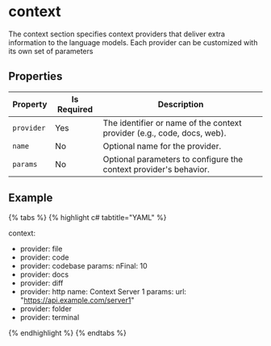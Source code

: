 # context

The context section specifies context providers that deliver extra information to the language models. Each provider can be customized with its own set of parameters

## Properties

<table>
  <thead>
    <tr>
      <th>Property</th>
      <th>Is Required</th>
      <th>Description</th>
    </tr>
  </thead>
  <tr>
    <td><code>provider</code></td>
    <td>Yes</td>
    <td>The identifier or name of the context provider (e.g., code, docs, web).</td>
  </tr>
  <tr>
    <td><code>name</code></td>
    <td>No</td>
    <td>Optional name for the provider.</td>
  </tr>
  <tr>
    <td><code>params</code></td>
    <td>No</td>
    <td>Optional parameters to configure the context provider's behavior.</td>
  </tr>
</table>

## Example

{% tabs %}
{% highlight c# tabtitle="YAML" %}

context:
  - provider: file
  - provider: code
  - provider: codebase
    params:
      nFinal: 10
  - provider: docs
  - provider: diff
  - provider: http
    name: Context Server 1
    params:
      url: "https://api.example.com/server1"
  - provider: folder
  - provider: terminal
  
{% endhighlight %}
{% endtabs %}